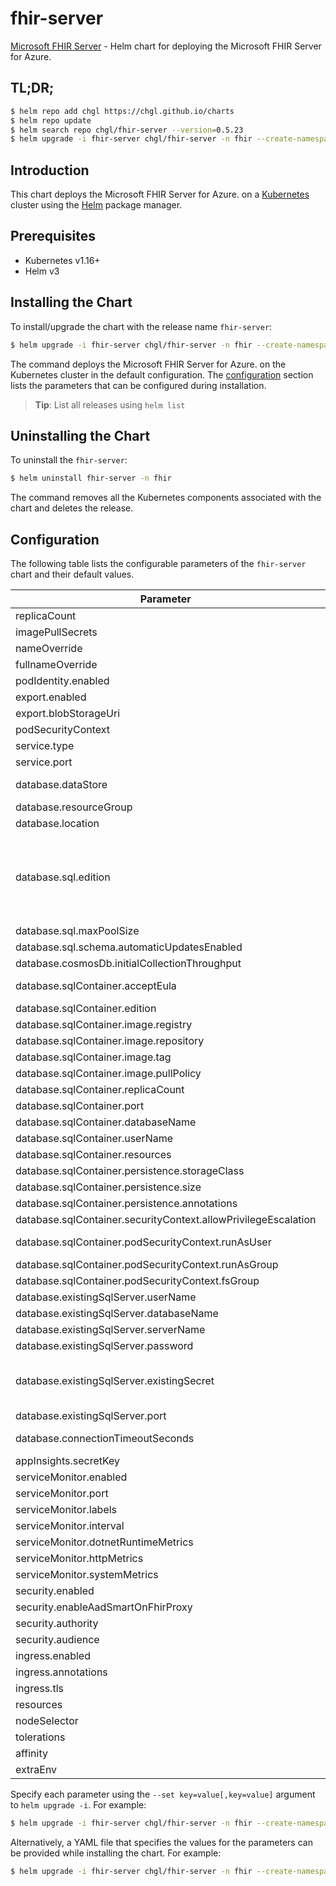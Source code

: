 # fhir-server

[Microsoft FHIR Server](https://github.com/OHDSI) - Helm chart for deploying the Microsoft FHIR Server for Azure.

## TL;DR;

```bash
$ helm repo add chgl https://chgl.github.io/charts
$ helm repo update
$ helm search repo chgl/fhir-server --version=0.5.23
$ helm upgrade -i fhir-server chgl/fhir-server -n fhir --create-namespace --version=0.5.23
```

## Introduction

This chart deploys the Microsoft FHIR Server for Azure. on a [Kubernetes](http://kubernetes.io) cluster using the [Helm](https://helm.sh) package manager.

## Prerequisites

- Kubernetes v1.16+
- Helm v3

## Installing the Chart

To install/upgrade the chart with the release name `fhir-server`:

```bash
$ helm upgrade -i fhir-server chgl/fhir-server -n fhir --create-namespace --version=0.5.23
```

The command deploys the Microsoft FHIR Server for Azure. on the Kubernetes cluster in the default configuration. The [configuration](#configuration) section lists the parameters that can be configured during installation.

> **Tip**: List all releases using `helm list`

## Uninstalling the Chart

To uninstall the `fhir-server`:

```bash
$ helm uninstall fhir-server -n fhir
```

The command removes all the Kubernetes components associated with the chart and deletes the release.

## Configuration

The following table lists the configurable parameters of the `fhir-server` chart and their default values.

| Parameter                                                      | Description                                                                                                                                                                                                                               | Default                                                     |
| -------------------------------------------------------------- | ----------------------------------------------------------------------------------------------------------------------------------------------------------------------------------------------------------------------------------------- | ----------------------------------------------------------- |
| replicaCount                                                   |                                                                                                                                                                                                                                           | <code>1</code>                                              |
| imagePullSecrets                                               |                                                                                                                                                                                                                                           | <code>[]</code>                                             |
| nameOverride                                                   |                                                                                                                                                                                                                                           | <code>""</code>                                             |
| fullnameOverride                                               |                                                                                                                                                                                                                                           | <code>""</code>                                             |
| podIdentity.enabled                                            |                                                                                                                                                                                                                                           | <code>false</code>                                          |
| export.enabled                                                 |                                                                                                                                                                                                                                           | <code>false</code>                                          |
| export.blobStorageUri                                          |                                                                                                                                                                                                                                           | <code>https://mystorageaccount.blob.core.windows.net</code> |
| podSecurityContext                                             |                                                                                                                                                                                                                                           | <code>{}</code>                                             |
| service.type                                                   |                                                                                                                                                                                                                                           | <code>ClusterIP</code>                                      |
| service.port                                                   |                                                                                                                                                                                                                                           | <code>80</code>                                             |
| database.dataStore                                             | options: ExistingSqlServer, SqlServer, SqlContainer, CosmosDb                                                                                                                                                                             | <code>"SqlServer"</code>                                    |
| database.resourceGroup                                         |                                                                                                                                                                                                                                           | <code>""</code>                                             |
| database.location                                              |                                                                                                                                                                                                                                           | <code>""</code>                                             |
| database.sql.edition                                           | 0: Basic 1: Business 2: BusinessCritical 3: DataWarehouse 4: Free 5: GeneralPurpose 6: Hyperscale 7: Premium More at https://godoc.org/github.com/Azure/azure-sdk-for-go/services/preview/sql/mgmt/2015-05-01-preview/sql#DatabaseEdition | <code>5</code>                                              |
| database.sql.maxPoolSize                                       |                                                                                                                                                                                                                                           | <code>100</code>                                            |
| database.sql.schema.automaticUpdatesEnabled                    |                                                                                                                                                                                                                                           | <code>true</code>                                           |
| database.cosmosDb.initialCollectionThroughput                  |                                                                                                                                                                                                                                           | <code>"400"</code>                                          |
| database.sqlContainer.acceptEula                               | Accept EULA when deploying with --set database.sqlContainer.acceptEula="Y"                                                                                                                                                                | <code>"n"</code>                                            |
| database.sqlContainer.edition                                  |                                                                                                                                                                                                                                           | <code>"Developer"</code>                                    |
| database.sqlContainer.image.registry                           |                                                                                                                                                                                                                                           | <code>mcr.microsoft.com</code>                              |
| database.sqlContainer.image.repository                         |                                                                                                                                                                                                                                           | <code>mssql/server</code>                                   |
| database.sqlContainer.image.tag                                |                                                                                                                                                                                                                                           | <code>2019-latest</code>                                    |
| database.sqlContainer.image.pullPolicy                         |                                                                                                                                                                                                                                           | <code>IfNotPresent</code>                                   |
| database.sqlContainer.replicaCount                             |                                                                                                                                                                                                                                           | <code>1</code>                                              |
| database.sqlContainer.port                                     |                                                                                                                                                                                                                                           | <code>1433</code>                                           |
| database.sqlContainer.databaseName                             |                                                                                                                                                                                                                                           | <code>FHIR</code>                                           |
| database.sqlContainer.userName                                 |                                                                                                                                                                                                                                           | <code>sa</code>                                             |
| database.sqlContainer.resources                                |                                                                                                                                                                                                                                           | <code>{}</code>                                             |
| database.sqlContainer.persistence.storageClass                 |                                                                                                                                                                                                                                           | <code>""</code>                                             |
| database.sqlContainer.persistence.size                         |                                                                                                                                                                                                                                           | <code>8Gi</code>                                            |
| database.sqlContainer.persistence.annotations                  |                                                                                                                                                                                                                                           | <code>{}</code>                                             |
| database.sqlContainer.securityContext.allowPrivilegeEscalation |                                                                                                                                                                                                                                           | <code>false</code>                                          |
| database.sqlContainer.podSecurityContext.runAsUser             | mssql container has user mssql defined with id 10001                                                                                                                                                                                      | <code>10001</code>                                          |
| database.sqlContainer.podSecurityContext.runAsGroup            |                                                                                                                                                                                                                                           | <code>10001</code>                                          |
| database.sqlContainer.podSecurityContext.fsGroup               |                                                                                                                                                                                                                                           | <code>10001</code>                                          |
| database.existingSqlServer.userName                            |                                                                                                                                                                                                                                           | <code>sa</code>                                             |
| database.existingSqlServer.databaseName                        |                                                                                                                                                                                                                                           | <code>FHIR</code>                                           |
| database.existingSqlServer.serverName                          |                                                                                                                                                                                                                                           | <code>mymssql-mssql-linux.default</code>                    |
| database.existingSqlServer.password                            |                                                                                                                                                                                                                                           | <code>fhir</code>                                           |
| database.existingSqlServer.existingSecret                      | name of a pre-created secret to retrieve the SQL Server's password. the secret must have a key named `DATABASEPASSWORD` with the password as its value.                                                                                   | <code>""</code>                                             |
| database.existingSqlServer.port                                |                                                                                                                                                                                                                                           | <code>1433</code>                                           |
| database.connectionTimeoutSeconds                              | sets the connection timeout (`Connection Timeout` parameter of the connection string)                                                                                                                                                     | <code>30</code>                                             |
| appInsights.secretKey                                          |                                                                                                                                                                                                                                           | <code>"instrumentationKey"</code>                           |
| serviceMonitor.enabled                                         |                                                                                                                                                                                                                                           | <code>false</code>                                          |
| serviceMonitor.port                                            |                                                                                                                                                                                                                                           | <code>1234</code>                                           |
| serviceMonitor.labels                                          |                                                                                                                                                                                                                                           | <code>{}</code>                                             |
| serviceMonitor.interval                                        | prometheus: monitor                                                                                                                                                                                                                       | <code>30s</code>                                            |
| serviceMonitor.dotnetRuntimeMetrics                            |                                                                                                                                                                                                                                           | <code>true</code>                                           |
| serviceMonitor.httpMetrics                                     |                                                                                                                                                                                                                                           | <code>true</code>                                           |
| serviceMonitor.systemMetrics                                   |                                                                                                                                                                                                                                           | <code>true</code>                                           |
| security.enabled                                               |                                                                                                                                                                                                                                           | <code>false</code>                                          |
| security.enableAadSmartOnFhirProxy                             |                                                                                                                                                                                                                                           | <code>false</code>                                          |
| security.authority                                             |                                                                                                                                                                                                                                           | <code>null</code>                                           |
| security.audience                                              |                                                                                                                                                                                                                                           | <code>null</code>                                           |
| ingress.enabled                                                |                                                                                                                                                                                                                                           | <code>false</code>                                          |
| ingress.annotations                                            |                                                                                                                                                                                                                                           | <code>{}</code>                                             |
| ingress.tls                                                    |                                                                                                                                                                                                                                           | <code>[]</code>                                             |
| resources                                                      |                                                                                                                                                                                                                                           | <code>{}</code>                                             |
| nodeSelector                                                   |                                                                                                                                                                                                                                           | <code>{}</code>                                             |
| tolerations                                                    |                                                                                                                                                                                                                                           | <code>[]</code>                                             |
| affinity                                                       |                                                                                                                                                                                                                                           | <code>{}</code>                                             |
| extraEnv                                                       | add additional environment variables                                                                                                                                                                                                      | <code>[]</code>                                             |

Specify each parameter using the `--set key=value[,key=value]` argument to `helm upgrade -i`. For example:

```bash
$ helm upgrade -i fhir-server chgl/fhir-server -n fhir --create-namespace --version=0.5.23 --set replicaCount=1
```

Alternatively, a YAML file that specifies the values for the parameters can be provided while
installing the chart. For example:

```bash
$ helm upgrade -i fhir-server chgl/fhir-server -n fhir --create-namespace --version=0.5.23 --values values.yaml
```

